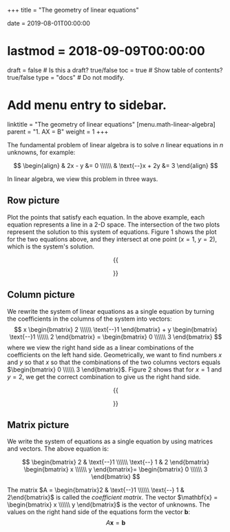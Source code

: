 +++
title = "The geometry of linear equations"

date = 2019-08-01T00:00:00
# lastmod = 2018-09-09T00:00:00

draft = false  # Is this a draft? true/false
toc = true  # Show table of contents? true/false
type = "docs"  # Do not modify.

# Add menu entry to sidebar.
linktitle = "The geometry of linear equations"
[menu.math-linear-algebra]
  parent = "1. AX = B"
  weight = 1
+++

The fundamental problem of linear algebra is to solve $n$ linear equations in $n$ unknowns, for example: 

$$
\begin{align}
& 2x - y &= 0 \\\\\\
& \text{--}x + 2y &= 3
\end{align}
$$

In linear algebra, we view this problem in three ways.

## Row picture

Plot the points that satisfy each equation. In the above example, each equation represents a line in a 2-D space. The intersection of the two plots represent the solution to this system of equations. Figure 1 shows the plot for the two equations above, and they intersect at one point ($x=1$, $y=2$), which is the system's solution.

<center>
{{<figure src="/tutorials/math-linear-algebra/Figures/part-01-row-picture.png" link="/tutorials/math-linear-algebra/Figures/part-01-row-picture.png" caption="Figure 1: The lines $2x -y = 0$ and $-x+2y=3$ intersect at the point (1, 2)." >}}
</center>

## Column picture

We rewrite the system of linear equations as a single equation by turning the coefficients in the columns of the system into vectors: 
$$
x \begin{bmatrix} 2 \\\\\\ \text{--}1 \end{bmatrix} + y \begin{bmatrix} \text{--}1 \\\\\\ 2 \end{bmatrix} = \begin{bmatrix} 0 \\\\\\ 3 \end{bmatrix}
$$
where we view the right  hand side as a linear combinations of the coefficients on the left hand side. Geometrically, we want to find numbers $x$ and $y$ so that $x$ so that the combinations of the two columns vectors equals $\begin{bmatrix} 0 \\\\\\ 3 \end{bmatrix}$. Figure 2 shows that for $x=1$ and $y=2$, we get the correct combination to give us the right hand side.

<center>
  {{<figure src="/tutorials/math-linear-algebra/Figures/part-01-column-picture.png" link="/tutorials/math-linear-algebra/Figures/part-01-column-picture.png" caption="Figure 2: A linear combination of the column vectors equals the vector $\mathbf{b}$. ">}}
</center>

## Matrix picture

We write the system of equations as a single equation by using matrices and vectors. The above equation is: 

$$
\begin{bmatrix}
2 & \text{--}1 \\\\\\
\text{--} 1 & 2
\end{bmatrix}
\begin{bmatrix}
x \\\\\\ y
\end{bmatrix}=
\begin{bmatrix}
0 \\\\\\ 3
\end{bmatrix}
$$

The matrix $A = \begin{bmatrix}2 & \text{--}1 \\\\\\ \text{--} 1 & 2\end{bmatrix}$ is called the *coefficient matrix*. The vector $\mathbf{x} = \begin{bmatrix} x \\\\\\ y \end{bmatrix}$ is the vector of unknowns. The values on the right hand side of the equations form the vector $\mathbf{b}$:
$$
A \mathbf{x} = \mathbf{b}
$$
